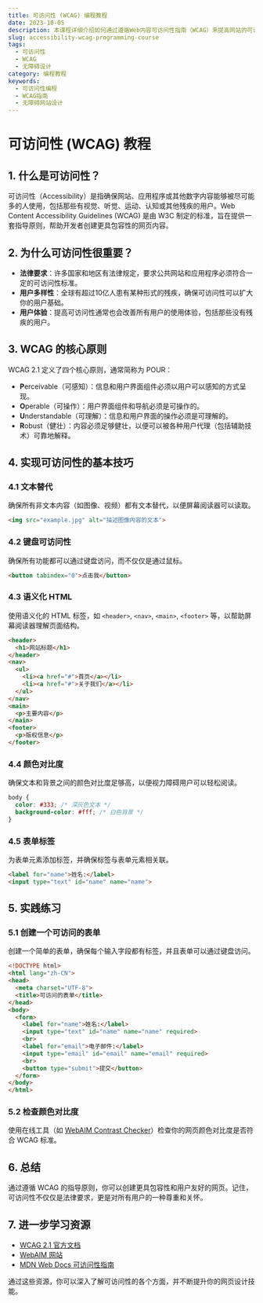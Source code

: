 ```yaml
---
title: 可访问性 (WCAG) 编程教程
date: 2023-10-05
description: 本课程详细介绍如何通过遵循Web内容可访问性指南（WCAG）来提高网站的可访问性，确保所有用户都能无障碍地访问您的网站。
slug: accessibility-wcag-programming-course
tags:
  - 可访问性
  - WCAG
  - 无障碍设计
category: 编程教程
keywords:
  - 可访问性编程
  - WCAG指南
  - 无障碍网站设计
---
```


# 可访问性 (WCAG) 教程

## 1. 什么是可访问性？

可访问性（Accessibility）是指确保网站、应用程序或其他数字内容能够被尽可能多的人使用，包括那些有视觉、听觉、运动、认知或其他残疾的用户。Web Content Accessibility Guidelines (WCAG) 是由 W3C 制定的标准，旨在提供一套指导原则，帮助开发者创建更具包容性的网页内容。

## 2. 为什么可访问性很重要？

- **法律要求**：许多国家和地区有法律规定，要求公共网站和应用程序必须符合一定的可访问性标准。
- **用户多样性**：全球有超过10亿人患有某种形式的残疾，确保可访问性可以扩大你的用户基础。
- **用户体验**：提高可访问性通常也会改善所有用户的使用体验，包括那些没有残疾的用户。

## 3. WCAG 的核心原则

WCAG 2.1 定义了四个核心原则，通常简称为 POUR：

- **P**erceivable（可感知）：信息和用户界面组件必须以用户可以感知的方式呈现。
- **O**perable（可操作）：用户界面组件和导航必须是可操作的。
- **U**nderstandable（可理解）：信息和用户界面的操作必须是可理解的。
- **R**obust（健壮）：内容必须足够健壮，以便可以被各种用户代理（包括辅助技术）可靠地解释。

## 4. 实现可访问性的基本技巧

### 4.1 文本替代

确保所有非文本内容（如图像、视频）都有文本替代，以便屏幕阅读器可以读取。

```html
<img src="example.jpg" alt="描述图像内容的文本">
```

### 4.2 键盘可访问性

确保所有功能都可以通过键盘访问，而不仅仅是通过鼠标。

```html
<button tabindex="0">点击我</button>
```

### 4.3 语义化 HTML

使用语义化的 HTML 标签，如 `<header>`, `<nav>`, `<main>`, `<footer>` 等，以帮助屏幕阅读器理解页面结构。

```html
<header>
  <h1>网站标题</h1>
</header>
<nav>
  <ul>
    <li><a href="#">首页</a></li>
    <li><a href="#">关于我们</a></li>
  </ul>
</nav>
<main>
  <p>主要内容</p>
</main>
<footer>
  <p>版权信息</p>
</footer>
```

### 4.4 颜色对比度

确保文本和背景之间的颜色对比度足够高，以便视力障碍用户可以轻松阅读。

```css
body {
  color: #333; /* 深灰色文本 */
  background-color: #fff; /* 白色背景 */
}
```

### 4.5 表单标签

为表单元素添加标签，并确保标签与表单元素相关联。

```html
<label for="name">姓名:</label>
<input type="text" id="name" name="name">
```

## 5. 实践练习

### 5.1 创建一个可访问的表单

创建一个简单的表单，确保每个输入字段都有标签，并且表单可以通过键盘访问。

```html
<!DOCTYPE html>
<html lang="zh-CN">
<head>
  <meta charset="UTF-8">
  <title>可访问的表单</title>
</head>
<body>
  <form>
    <label for="name">姓名:</label>
    <input type="text" id="name" name="name" required>
    <br>
    <label for="email">电子邮件:</label>
    <input type="email" id="email" name="email" required>
    <br>
    <button type="submit">提交</button>
  </form>
</body>
</html>
```

### 5.2 检查颜色对比度

使用在线工具（如 [WebAIM Contrast Checker](https://webaim.org/resources/contrastchecker/)）检查你的网页颜色对比度是否符合 WCAG 标准。

## 6. 总结

通过遵循 WCAG 的指导原则，你可以创建更具包容性和用户友好的网页。记住，可访问性不仅仅是法律要求，更是对所有用户的一种尊重和关怀。

## 7. 进一步学习资源

- [WCAG 2.1 官方文档](https://www.w3.org/TR/WCAG21/)
- [WebAIM 网站](https://webaim.org/)
- [MDN Web Docs 可访问性指南](https://developer.mozilla.org/zh-CN/docs/Web/Accessibility)

通过这些资源，你可以深入了解可访问性的各个方面，并不断提升你的网页设计技能。